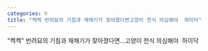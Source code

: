 ```yaml
---
categories: h
title: "켁켁 반려묘의 기침과 재채기가 잦아졌다면고양이 천식 의심해야  하이닥"
---
```

"켁켁" 반려묘의 기침과 재채기가 잦아졌다면...고양이 천식 의심해야&nbsp;&nbsp;하이닥